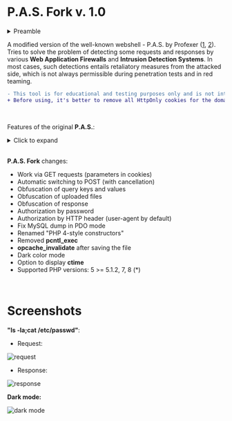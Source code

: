 # P.A.S. Fork v. 1.0
<details>
  <summary>Preamble</summary>
<br/>
  
>For improvements, was chosen a ready-made and well-tested webshell with a GUI interface.
**WSO2** is obsolete and requires significant improvements. **b374k** is too overloaded with unnecessary functionality. **P.A.S.** by with its structure and design, fit perfectly.
Although the author stopped supporting his product, I did not dare to release a modification with a further version number (the cobbler should stick to his last). Therefore, I offer my respect to @profexer and I hope that he will continue his wonderful work someday...

<br/>
</details>

A modified version of the well-known webshell - P.A.S. by Profexer ([1](https://github.com/winstrool/pas-4.1.1b_source_code), [2](https://github.com/wordfence/grizzly/tree/master/pas-4.1.1b)). Tries to solve the problem of detecting some requests and responses by various **Web Application Firewalls** and **Intrusion Detection Systems**. In most cases, such detections entails retaliatory measures from the attacked side, which is not always permissible during penetration tests and in red teaming.

```diff
- This tool is for educational and testing purposes only and is not intended to be put into practise unless you have authorised access to the system
+ Before using, it's better to remove all HttpOnly cookies for the domain
```

<br/>

Features of the original **P.A.S.**:
<details>
  <summary>Click to expand</summary>
  
## **General**

* Works on PHP >= 4.1.0
* Doesn't use PHP sessions or store any data on a server
* Uses asynchronous requests like a AJAX
* Can use POST or GET request method
* Can obfuscate requests
* Can work in custom environment (aka SUID mode)
* Supports 22 different charsets
* Encrypts the source code with your key (password) at download
* Resulting file doesn't contain encryption key (password) in any form
* Has stealth mode
* Working with different tasks without reload page and losing data
* Can be switched from fixed to flexible view
* Keyboard-only compatibility
* Has message log
* Shows server time

## **File Manager**

* Can upload several files at once
* Can create file, directory, symbolic and hard link
* Can change files properties (path, modified date, permission, owner, group)
* Can download files
* Can delete files
* Has files buffer:
  * mark, unmark, show marked files;
  * copy, move files from buffer to the current dir;
  * download files from buffer;
  * clear buffer;
* Can search files:
  * in several paths;
  * with limited depth;
  * by name with wildcard and case-sensitive options;
  * by type (file, directory);
  * by mode (readable, writable, full access);
  * with SUID attribute;
  * by owner IDs with definition of intervals;
  * by group IDs with definition of intervals;
  * by created date with definition of intervals;
  * by modified date with definition of intervals;
  * by size with definition of intervals;
  * by specified text with regex and case-sensitive options;
* Can save file with specified end of line
* Fast change properties, download and delete specified file
* Has breadcrumbs
* Click on extension cell to copy file name
* Press **ESC** to close current dialog
* Press **Alt+T** to switch between opened dialogs

## **SQL Client**

* DB support:
  * MySQL (mysql, mysqli, PDO)
  * MSSQL (mssql, sqlsrv, PDO, PDO SQLSRV, PDO DBLIB, PDO ODBC)
  * PgSQL (pg, PDO)
* Tree view of database schema
* Shows column data types
* Can show only selected columns data
* Can show tables row count
* Can reload single base/scheme/table schema
* Can dump multiple tables/schemes/bases
* Can dump only selected schemes/tables/columns
* Can dump to SQL or CSV format
* Has pagination for some database types

## **PHP Console**

* Isolates the results HTML code from the main page
* Can be switched from vertical to horizontal composition
* Press **Ctrl+Enter** to evaluate code

## **Terminal**

* Can execute commands via specified command processor
* Can execute commands via specified function
* Type **?** to show help
* Has command history:
  * type **history [N]** to show command history, where optional parameter N is number of last commands;
  * press **Up** & **Down** keys to navigate from command history;
  * type **![N]** to execute command, where N is:
     * ! to execute the last command;
     * N>0 to execute command #N from the command histroy;
     * N<0 to execute command #N from the end of the previous command;
* Can create system report (type **report ?** to more info)
* Can run Socks5 server:
  * throught Perl (type **socks5.perl** to more info);
  * throught Python (type **socks5.python** to more info);
* Can bind port:
  * throught Perl (type **bindport.perl** to more info);
  * throught Python (type **bindport.python** to more info);

* Can back connect:
  * throught Perl (type **backconnect.perl** to more info);
  * throught Python (type **backconnect.python** to more info);

* Type **cls** or **clear** or press **CTRL+L** to clear output
</details>

<br/>

**P.A.S. Fork** changes:

- Work via GET requests (parameters in cookies)
- Automatic switching to POST (with cancellation)
- Obfuscation of query keys and values
- Obfuscation of uploaded files
- Obfuscation of response
- Authorization by password
- Authorization by HTTP header (user-agent by default)
- Fix MySQL dump in PDO mode
- Renamed "PHP 4-style constructors"
- Removed **pcntl_exec**
- **opcache_invalidate** after saving the file
- Dark color mode
- Option to display **ctime**
- Supported PHP versions: 5 >= 5.1.2, 7, 8 (*)

<br/>

Screenshots
===========

**"ls -la;cat /etc/passwd"**:

* Request:

![request](https://i.imgur.com/24yso3q.png)

* Response:

![response](https://i.imgur.com/dfg880h.png)


**Dark mode:**

![dark mode](https://i.imgur.com/2mO7MLS.png)
